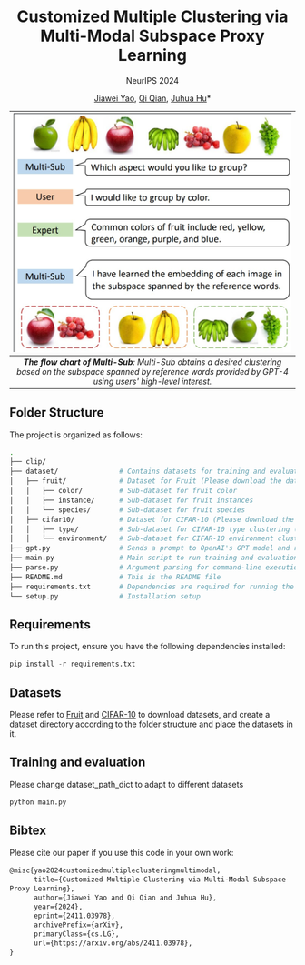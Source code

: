 <div align='center'>

# Customized Multiple Clustering via Multi-Modal Subspace Proxy Learning

NeurIPS 2024

[Jiawei Yao](https://alexander-yao.github.io/), [Qi Qian](https://scholar.google.com/citations?user=Rp_40_gAAAAJ&hl=en&oi=ao), [Juhua Hu](http://faculty.washington.edu/juhuah/)*
</div>

| ![space-1.jpg](teaser.jpg) | 
|:--:| 
| ***The flow chart of Multi-Sub**: Multi-Sub obtains a desired clustering based on the subspace spanned by reference words provided by GPT-4 using users' high-level interest.* |


## Folder Structure

The project is organized as follows:

```bash
.
├── clip/                  
├── dataset/               # Contains datasets for training and evaluation
│   ├── fruit/             # Dataset for Fruit (Please download the dataset via the link provided in the Datasets section, then extract it and place corresponding folders in the specified directory.)
│   │   ├── color/         # Sub-dataset for fruit color
│   │   ├── instance/      # Sub-dataset for fruit instances
│   │   └── species/       # Sub-dataset for fruit species
│   ├── cifar10/           # Dataset for CIFAR-10 (Please download the dataset via the link provided in the Datasets section, then extract it and place corresponding folders in the specified directory.)
│   │   ├── type/          # Sub-dataset for CIFAR-10 type clustering (e.g., transportation, animals)
│   │   └── environment/   # Sub-dataset for CIFAR-10 environment clustering (e.g., land, air, water)
├── gpt.py                 # Sends a prompt to OpenAI's GPT model and retrieves generated reference words
├── main.py                # Main script to run training and evaluation
├── parse.py               # Argument parsing for command-line execution
├── README.md              # This is the README file
├── requirements.txt       # Dependencies are required for running the project
└── setup.py               # Installation setup
```


## Requirements
To run this project, ensure you have the following dependencies installed:
```python
pip install -r requirements.txt
```

## Datasets
Please refer to [Fruit](https://faculty.washington.edu/juhuah/images/AugDMC_datasets.zip) and [CIFAR-10](https://faculty.washington.edu/juhuah/images/cifar10_mc.zip) to download datasets, and create a dataset directory according to the folder structure and place the datasets in it.

## Training and evaluation
Please change dataset_path_dict to adapt to different datasets
```python
python main.py
```

## Bibtex
Please cite our paper if you use this code in your own work:
```
@misc{yao2024customizedmultipleclusteringmultimodal,
      title={Customized Multiple Clustering via Multi-Modal Subspace Proxy Learning}, 
      author={Jiawei Yao and Qi Qian and Juhua Hu},
      year={2024},
      eprint={2411.03978},
      archivePrefix={arXiv},
      primaryClass={cs.LG},
      url={https://arxiv.org/abs/2411.03978}, 
}

```
